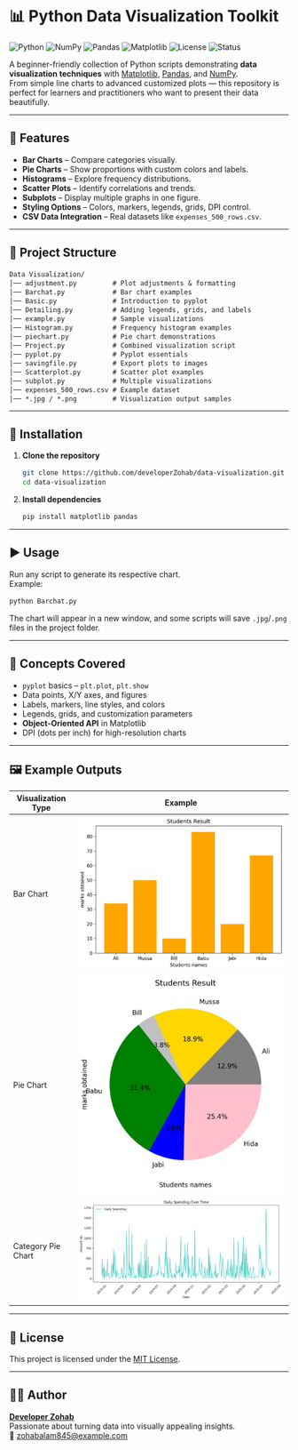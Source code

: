 # 📊 Python Data Visualization Toolkit

![Python](https://img.shields.io/badge/Python-3.x-blue.svg)
![NumPy](https://img.shields.io/badge/NumPy-1.x-lightblue.svg)
![Pandas](https://img.shields.io/badge/Pandas-1.x-yellow.svg)
![Matplotlib](https://img.shields.io/badge/Matplotlib-3.x-orange.svg)
![License](https://img.shields.io/badge/License-MIT-green.svg)
![Status](https://img.shields.io/badge/Status-Active-brightgreen.svg)

A beginner-friendly collection of Python scripts demonstrating **data visualization techniques** with [Matplotlib](https://matplotlib.org/), [Pandas](https://pandas.pydata.org/), and [NumPy](https://numpy.org/).  
From simple line charts to advanced customized plots — this repository is perfect for learners and practitioners who want to present their data beautifully.

---

## 🚀 Features

- **Bar Charts** – Compare categories visually.
- **Pie Charts** – Show proportions with custom colors and labels.
- **Histograms** – Explore frequency distributions.
- **Scatter Plots** – Identify correlations and trends.
- **Subplots** – Display multiple graphs in one figure.
- **Styling Options** – Colors, markers, legends, grids, DPI control.
- **CSV Data Integration** – Real datasets like `expenses_500_rows.csv`.

---

## 📂 Project Structure

```
Data Visualization/
│── adjustment.py         # Plot adjustments & formatting
│── Barchat.py            # Bar chart examples
│── Basic.py              # Introduction to pyplot
│── Detailing.py          # Adding legends, grids, and labels
│── example.py            # Sample visualizations
│── Histogram.py          # Frequency histogram examples
│── piechart.py           # Pie chart demonstrations
│── Project.py            # Combined visualization script
│── pyplot.py             # Pyplot essentials
│── savingfile.py         # Export plots to images
│── Scatterplot.py        # Scatter plot examples
│── subplot.py            # Multiple visualizations
│── expenses_500_rows.csv # Example dataset
│── *.jpg / *.png         # Visualization output samples
```

---

## 📜 Installation

1. **Clone the repository**
   ```bash
   git clone https://github.com/developerZohab/data-visualization.git
   cd data-visualization
   ```

2. **Install dependencies**
   ```bash
   pip install matplotlib pandas
   ```

---

## ▶ Usage

Run any script to generate its respective chart.  
Example:
```bash
python Barchat.py
```
The chart will appear in a new window, and some scripts will save `.jpg`/`.png` files in the project folder.

---

## 📘 Concepts Covered

- `pyplot` basics – `plt.plot`, `plt.show`
- Data points, X/Y axes, and figures
- Labels, markers, line styles, and colors
- Legends, grids, and customization parameters
- **Object-Oriented API** in Matplotlib
- DPI (dots per inch) for high-resolution charts

---

## 🖼 Example Outputs

| Visualization Type | Example |
|--------------------|---------|
| Bar Chart          | ![Bar Chart](bar.jpg) |
| Pie Chart          | ![Pie Chart](Pie.jpg) |
| Category Pie Chart | ![Category Pie](daily_spending.png) |

---

## 📜 License
This project is licensed under the [MIT License](LICENSE).

---

## 👨‍💻 Author
**[Developer Zohab](https://github.com/developerZohab)**  
Passionate about turning data into visually appealing insights.  
📧 zohabalam845@example.com
